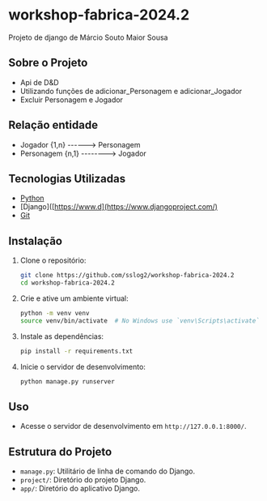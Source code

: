 # workshop-fabrica-2024.2
Projeto de django de Márcio Souto Maior Sousa

## Sobre o Projeto
- Api de D&D
- Utilizando funções de adicionar_Personagem e adicionar_Jogador
- Excluir Personagem e Jogador

## Relação entidade
- Jogador {1,n} ------> Personagem
- Personagem {n,1} --------> Jogador

## Tecnologias Utilizadas
* [Python](https://www.python.org)
* [Django]([https://www.d](https://www.djangoproject.com/)
* [Git](https://git-scm.com)

## Instalação
1. Clone o repositório:
    ```bash
    git clone https://github.com/sslog2/workshop-fabrica-2024.2
    cd workshop-fabrica-2024.2
    ```
2. Crie e ative um ambiente virtual:
    ```bash
    python -m venv venv
    source venv/bin/activate  # No Windows use `venv\Scripts\activate`
    ```
3. Instale as dependências:
    ```bash
    pip install -r requirements.txt
    ```
4. Inicie o servidor de desenvolvimento:
    ```bash
    python manage.py runserver
    ```

## Uso
- Acesse o servidor de desenvolvimento em `http://127.0.0.1:8000/`.

## Estrutura do Projeto

- `manage.py`: Utilitário de linha de comando do Django.
- `project/`: Diretório do projeto Django.
- `app/`: Diretório do aplicativo Django.
